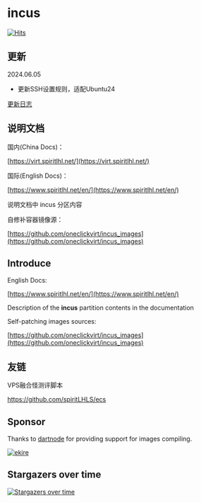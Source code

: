 # incus

[![Hits](https://hits.seeyoufarm.com/api/count/incr/badge.svg?url=https%3A%2F%2Fgithub.com%2Foneclickvirt%2Fincus&count_bg=%2379C83D&title_bg=%23555555&icon=&icon_color=%23E7E7E7&title=hits&edge_flat=false)](https://hits.seeyoufarm.com)

## 更新

2024.06.05

- 更新SSH设置规则，适配Ubuntu24

[更新日志](CHANGELOG.md)

## 说明文档

国内(China Docs)：

[https://virt.spiritlhl.net/](https://virt.spiritlhl.net/)

国际(English Docs)：

[https://www.spiritlhl.net/en/](https://www.spiritlhl.net/en/)

说明文档中 incus 分区内容

自修补容器镜像源：

[https://github.com/oneclickvirt/incus_images](https://github.com/oneclickvirt/incus_images)

## Introduce

English Docs:

[https://www.spiritlhl.net/en/](https://www.spiritlhl.net/en/)

Description of the **incus** partition contents in the documentation

Self-patching images sources:

[https://github.com/oneclickvirt/incus_images](https://github.com/oneclickvirt/incus_images)

## 友链

VPS融合怪测评脚本

https://github.com/spiritLHLS/ecs

## Sponsor

Thanks to [dartnode](https://dartnode.com/?via=server) for providing support for images compiling.

<a href="https://dartnode.com/?via=server" target="_blank">
  <img src="https://snaju.com/assets/img/logo_dark.svg" alt="ekire">
</a>

## Stargazers over time

[![Stargazers over time](https://starchart.cc/oneclickvirt/incus.svg?background=%23FFFFFF&axis=%23333333&line=%236b63ff)](https://starchart.cc/oneclickvirt/incus)
